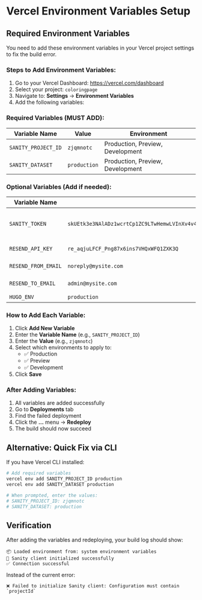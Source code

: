 # Vercel Environment Variables Setup

## Required Environment Variables

You need to add these environment variables in your Vercel project settings to fix the build error.

### Steps to Add Environment Variables:

1. Go to your Vercel Dashboard: https://vercel.com/dashboard
2. Select your project: `coloringpage`
3. Navigate to: **Settings** → **Environment Variables**
4. Add the following variables:

### Required Variables (MUST ADD):

| Variable Name       | Value        | Environment                      |
| ------------------- | ------------ | -------------------------------- |
| `SANITY_PROJECT_ID` | `zjqmnotc`   | Production, Preview, Development |
| `SANITY_DATASET`    | `production` | Production, Preview, Development |

### Optional Variables (Add if needed):

| Variable Name       | Value                                                                                                                                                                                  | Environment                                  |
| ------------------- | -------------------------------------------------------------------------------------------------------------------------------------------------------------------------------------- | -------------------------------------------- |
| `SANITY_TOKEN`      | `skUEtk3e3NAlADz1wcrtCp1ZC9LTwHemwLVInXv4v4EWDA62tG8VRHBXJnDYW9OLJyxtk03E4QaM1cp3kVBKPQFOjQm9MwIWoDyUKj7N5U3NNvMD6CzHLGSUOnK2M9aU4sQt5ba7BZA7WXd8RPTNtmEomJuAw0ohLmuCBwY7NCz1SnEFrtbB` | Production only (if your dataset is private) |
| `RESEND_API_KEY`    | `re_aqjuLFCF_Png87x6ins7VHQxWFQ1ZXK3Q`                                                                                                                                                 | Production, Preview                          |
| `RESEND_FROM_EMAIL` | `noreply@mysite.com`                                                                                                                                                                   | Production, Preview                          |
| `RESEND_TO_EMAIL`   | `admin@mysite.com`                                                                                                                                                                     | Production, Preview                          |
| `HUGO_ENV`          | `production`                                                                                                                                                                           | Production                                   |

### How to Add Each Variable:

1. Click **Add New Variable**
2. Enter the **Variable Name** (e.g., `SANITY_PROJECT_ID`)
3. Enter the **Value** (e.g., `zjqmnotc`)
4. Select which environments to apply to:
   - ✅ Production
   - ✅ Preview
   - ✅ Development
5. Click **Save**

### After Adding Variables:

1. All variables are added successfully
2. Go to **Deployments** tab
3. Find the failed deployment
4. Click the **...** menu → **Redeploy**
5. The build should now succeed

## Alternative: Quick Fix via CLI

If you have Vercel CLI installed:

```bash
# Add required variables
vercel env add SANITY_PROJECT_ID production
vercel env add SANITY_DATASET production

# When prompted, enter the values:
# SANITY_PROJECT_ID: zjqmnotc
# SANITY_DATASET: production
```

## Verification

After adding the variables and redeploying, your build log should show:

```
📦 Loaded environment from: system environment variables
🔌 Sanity client initialized successfully
✅ Connection successful
```

Instead of the current error:

```
❌ Failed to initialize Sanity client: Configuration must contain `projectId`
```
